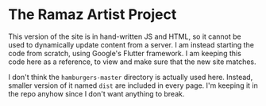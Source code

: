 # The Ramaz Artist Project

This version of the site is in hand-written JS and HTML, so it cannot be used to dynamically update content from a server. I am instead starting the code from scratch, using Google's Flutter framework. I am keeping this code here as a reference, to view and make sure that the new site matches. 

I don't think the `hamburgers-master` directory is actually used here. Instead, smaller version of it named `dist` are included in every page. I'm keeping it in the repo anyhow since I don't want anything to break. 
